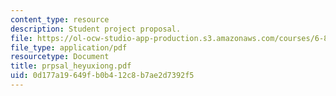 ```yaml
---
content_type: resource
description: Student project proposal.
file: https://ol-ocw-studio-app-production.s3.amazonaws.com/courses/6-895-theory-of-parallel-systems-sma-5509-fall-2003/0d177a19649fb0b412c8b7ae2d7392f5_prpsal_heyuxiong.pdf
file_type: application/pdf
resourcetype: Document
title: prpsal_heyuxiong.pdf
uid: 0d177a19-649f-b0b4-12c8-b7ae2d7392f5
---
```

